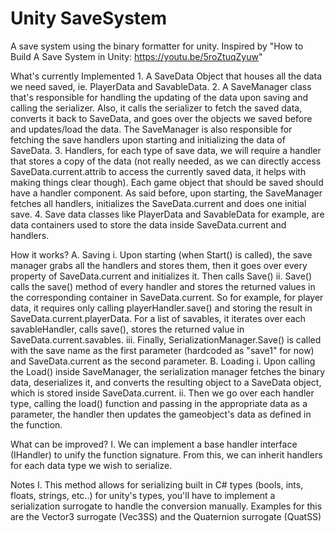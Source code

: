 # Unity SaveSystem
 A save system using the binary formatter for unity. Inspired by  "How to Build A Save System in Unity: https://youtu.be/5roZtuqZyuw"

 What's currently Implemented
	1. A SaveData Object that houses all the data we need saved, ie. PlayerData and SavableData.
	2. A SaveManager class that's responsible for handling the updating of the data upon saving and calling the serializer. Also, it calls the serializer to fetch the saved data, converts it back to SaveData, and goes over the objects we saved before and updates/load the data.
	The SaveManager is also responsible for fetching the save handlers upon starting and initializing the data of SaveData.
	3. Handlers, for each type of save data, we will require a handler that stores a copy of the data (not really needed, as we can directly access SaveData.current.attrib to access the currently saved data, it helps with making things clear though). Each game object that should be saved should have a handler component.
	As said before, upon starting, the SaveManager fetches all handlers, initializes the SaveData.current and does one initial save.
	4. Save data classes like PlayerData and SavableData for example, are data containers used to store the data inside SaveData.current and handlers.

How it works?
	A. Saving
		i. Upon starting (when Start() is called), the save manager grabs all the handlers and stores them, then it goes over every property of SaveData.current and initializes it. Then calls Save()
		ii. Save() calls the save() method of every handler and stores the returned values in the corresponding container in SaveData.current. So for example, for player data, it requires only calling playerHandler.save() and storing the result in SaveData.current.playerData. For a list of savables, it iterates over each savableHandler, calls save(), stores the returned value in SaveData.current.savables.
		iii. Finally, SerializationManager.Save() is called with the save name as the first parameter (hardcoded as "save1" for now) and SaveData.current as the second parameter.
	B. Loading
		i. Upon calling the Load() inside SaveManager, the serialization manager fetches the binary data, deserializes it, and converts the resulting object to a SaveData object, which is stored inside SaveData.current.
		ii. Then we go over each handler type,  calling the load() function  and passing in the appropriate data as a parameter, the handler then updates the gameobject's data as defined in the function.

What can be improved?
	I. We can implement a base handler interface (IHandler) to unify the function signature. From this, we can inherit handlers for each data type we wish to serialize.
	
Notes
	I. This method allows for serializing built in C# types (bools, ints, floats, strings, etc..) for unity's types, you'll have to implement a serialization surrogate to handle the conversion manually. Examples for this are the Vector3 surrogate (Vec3SS) and the Quaternion surrogate (QuatSS)


	







